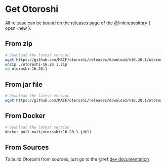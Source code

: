 # Get Otoroshi

All release can be bound on the releases page of the @link:[repository](https://github.com/MAIF/otoroshi/releases) { open=new }.

## From zip

```sh
# Download the latest version
wget https://github.com/MAIF/otoroshi/releases/download/v16.20.1/otoroshi-16.20.1.zip
unzip ./otoroshi-16.20.1.zip
cd otoroshi-16.20.1
```

## From jar file

```sh
# Download the latest version
wget https://github.com/MAIF/otoroshi/releases/download/v16.20.1/otoroshi.jar
```

## From Docker

```sh
# Download the latest version
docker pull maif/otoroshi:16.20.1-jdk11
```

## From Sources

To build Otoroshi from sources, just go to the @ref:[dev documentation](../dev.md)
